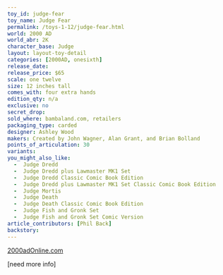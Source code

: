 ```yaml
---
toy_id: judge-fear
toy_name: Judge Fear
permalink: /toys-1-12/judge-fear.html
world: 2000 AD
world_abr: 2K
character_base: Judge
layout: layout-toy-detail
categories: [2000AD, onesixth]
release_date: 
release_price: $65
scale: one twelve
size: 12 inches tall
comes_with: four extra hands
edition_qty: n/a
exclusive: no
secret_drop:
sold_where: bambaland.com, retailers
packaging_type: carded
designer: Ashley Wood
makers: Created by John Wagner, Alan Grant, and Brian Bolland
points_of_articulation: 30
variants: 
you_might_also_like:
  -  Judge Dredd
  -  Judge Dredd plus Lawmaster MK1 Set
  -  Judge Dredd Classic Comic Book Edition
  -  Judge Dredd plus Lawmaster MK1 Set Classic Comic Book Edition
  -  Judge Mortis
  -  Judge Death
  -  Judge Death Classic Comic Book Edition
  -  Judge Fish and Gronk Set
  -  Judge Fish and Gronk Set Comic Version
article_contributors: [Phil Back]
backstory:
---
```

[2000adOnline.com](http://www.2000adOnline.com)

[need more info]